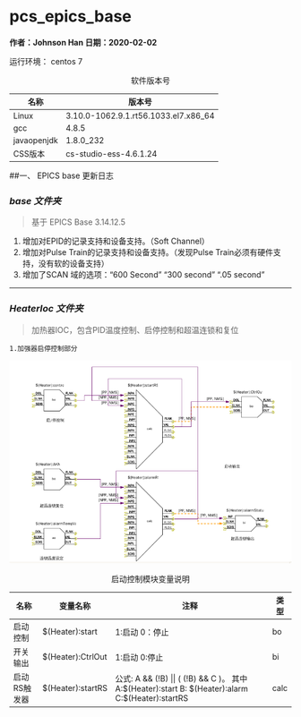# pcs_epics_base
**作者：Johnson Han
日期：2020-02-02** 

运行环境： centos 7

<center>软件版本号</center>

|名称|版本号|
|-----|------|
|Linux| 3.10.0-1062.9.1.rt56.1033.el7.x86_64|
|gcc|4.8.5|
|javaopenjdk |1.8.0_232|
|CSS版本|cs-studio-ess-4.6.1.24|
##一、 EPICS base 更新日志 
###  *base 文件夹*
>基于 EPICS Base 3.14.12.5
1. 增加对EPID的记录支持和设备支持。（Soft Channel）
2. 增加对Pulse Train的记录支持和设备支持。（发现Pulse Train必须有硬件支持，没有软的设备支持）
3. 增加了SCAN 域的选项：“600 Second” “300 second” “.05 second”  
---
### *HeaterIoc 文件夹*
> 加热器IOC，包含PID温度控制、启停控制和超温连锁和复位

`1.加强器启停控制部分`

![VDCT 变量关系 ](/images/heaterCtl.png "加热器开关控制")

<center>启动控制模块变量说明

|名称|变量名称|注释|类型|
|--|--|--|--|
|启动控制|$(Heater):start|1:启动 0：停止|bo|
|开关输出|$(Heater):CtrlOut|1:启动 0:停止|bi|
|启动RS触发器|$(Heater):startRS|公式: A && (!B) \|\| ( (!B) && C )。 其中A:\$(Heater):start B: \$(Heater):alarm C:\$(Heater):startRS |calc|


